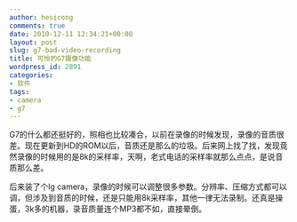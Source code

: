 ```yaml
---
author: hesicong
comments: true
date: 2010-12-11 12:34:21+00:00
layout: post
slug: g7-bad-video-recording
title: 可怜的G7摄像功能
wordpress_id: 2891
categories:
- 软件
tags:
- camera
- g7
---
```


G7的什么都还挺好的，照相也比较凑合，以前在录像的时候发现，录像的音质很差。现在更新到HD的ROM以后，音质还是那么的垃圾。后来网上找了找，发现竟然录像的时候用的是8k的采样率，天啊，老式电话的采样率就那么点点，是说音质那么差。

后来装了个lg camera，录像的时候可以调整很多参数。分辨率、压缩方式都可以调，但涉及到音质的时候，还是只能用8k采样率，其他一律无法录制。还真是操蛋，3k多的机器，录音质量连个MP3都不如，直接晕倒。
